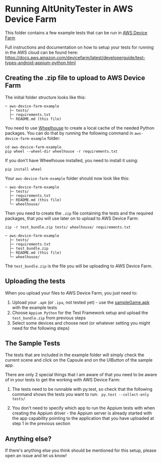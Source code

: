 # Running AltUnityTester in AWS Device Farm

This folder contains a few example tests that can be run in [AWS Device Farm](https://aws.amazon.com/device-farm/)

Full instructions and documentation on how to setup your tests for running in the AWS cloud can be found here: https://docs.aws.amazon.com/devicefarm/latest/developerguide/test-types-android-appium-python.html

## Creating the .zip file to upload to AWS Device Farm

The initial folder structure looks like this:
```
─ aws-device-farm-example
  ├─ tests/
  ├─ requirements.txt
  └─ README.md (this file)
```
You need to use [Wheelhouse](https://pypi.org/project/Wheelhouse/) to create a local cache of the needed Python packages. You can do that by running the following command in ```aws-device-farm-example``` folder:

```
cd aws-device-farm-example
pip wheel --wheel-dir wheelhouse -r requirements.txt
```

If you don't have Wheelhouse installed, you need to install it using:

```
pip install wheel
```

Your ```aws-device-farm-example``` folder should now look like this:
```
─ aws-device-farm-example
  ├─ tests/
  ├─ requirements.txt
  ├─ README.md (this file)
  └─ wheelhouse/
```
Then you need to create the ```.zip``` file containing the tests and the required packages, that you will use later on to upload to AWS Device Farm:

```
zip -r test_bundle.zip tests/ wheelhouse/ requirements.txt
```
```
─ aws-device-farm-example
  ├─ tests/
  ├─ requirements.txt
  ├─ test_bundle.zip
  ├─ README.md (this file)
  └─ wheelhouse/
```
The ```test_bundle.zip``` is the file you will be uploading to AWS Device Farm. 

## Uploading the tests

When you upload your files to AWS Device Farm, you just need to:

1. Upload your ```.apk``` (or ```.ipa```, not tested yet) - use the [sampleGame.apk](https://gitlab.com/altom/altunitytester/blob/20-running-on-aws-device-farm/sampleGame.apk) with the example tests
2. Choose ```Appium Python``` for the Test Framework setup and upload the ```test_bundle.zip``` from previous steps
3. Select some devices and choose next (or whatever setting you might need for the following steps)

## The Sample Tests

The tests that are included in the example folder will simply check the current scene and click on the Capsule and on the UIButton of the sample app. 

There are only 2 special things that I am aware of that you need to be aware of in your tests to get the working with AWS Device Farm:

1. The tests need to be runnable with py.test, so check that the following command shows the tests you want to run:
 ``` py.test --collect-only tests/```

2. You don't need to specify which app to run the Appium tests with when creating the Appium driver - the Appium server is already started with the app capability pointing to the application that you have uploaded at step 1 in the previous section


## Anything else?
If there's anything else you think should be mentioned for this setup, please open an issue and let us know!
